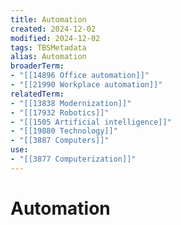 ```yaml
---
title: Automation
created: 2024-12-02
modified: 2024-12-02
tags: TBSMetadata
alias: Automation
broaderTerm:
- "[[14896 Office automation]]"
- "[[21990 Workplace automation]]"
relatedTerm:
- "[[13838 Modernization]]"
- "[[17932 Robotics]]"
- "[[1505 Artificial intelligence]]"
- "[[19880 Technology]]"
- "[[3887 Computers]]"
use:
- "[[3877 Computerization]]"
---
```

# Automation

